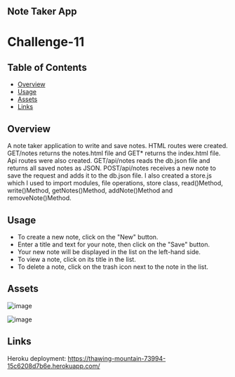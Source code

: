 ## Note Taker App

# Challenge-11

## Table of Contents
- [Overview](#overview)
- [Usage](#usage)
- [Assets](#assets)
- [Links](#links)

## Overview
A note taker application to write and save notes. HTML routes were created. GET/notes returns the notes.html file and GET* returns the index.html file. Api routes were also created. GET/api/notes reads the db.json file and returns all saved notes as JSON. POST/api/notes receives a new note to save the request and adds it to the db.json file. I also created a store.js which I used to import modules, file operations, store class, read()Method, write()Method, getNotes()Method, addNote()Method and removeNote()Method. 

## Usage
- To create a new note, click on the "New" button.
- Enter a title and text for your note, then click on the "Save" button.
- Your new note will be displayed in the list on the left-hand side.
- To view a note, click on its title in the list.
- To delete a note, click on the trash icon next to the note in the list.
  
## Assets
![image](https://github.com/ASHLOUISE/Challenge-11/assets/152327760/62eccddf-4cfe-441f-860a-fa10260cb382)

![image](https://github.com/ASHLOUISE/Challenge-11/assets/152327760/c7128871-618d-4838-8d9a-f034629ffea3)

## Links 
Heroku deployment: https://thawing-mountain-73994-15c6208d7b6e.herokuapp.com/




